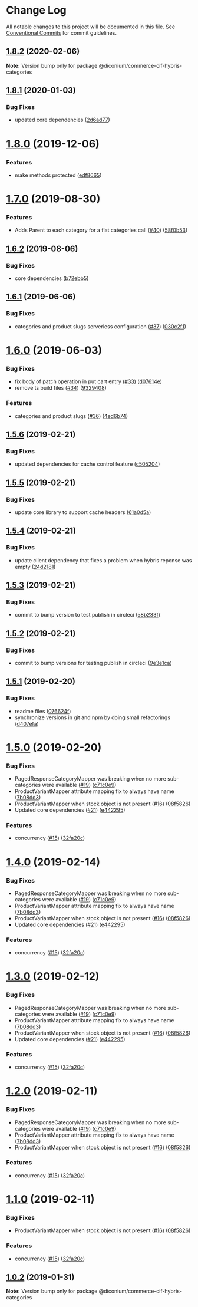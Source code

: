 # Change Log

All notable changes to this project will be documented in this file.
See [Conventional Commits](https://conventionalcommits.org) for commit guidelines.

## [1.8.2](https://github.com/diconium/commerce-cif-hybris/compare/@diconium/commerce-cif-hybris-categories@1.8.1...@diconium/commerce-cif-hybris-categories@1.8.2) (2020-02-06)

**Note:** Version bump only for package @diconium/commerce-cif-hybris-categories





## [1.8.1](https://github.com/diconium/commerce-cif-hybris/compare/@diconium/commerce-cif-hybris-categories@1.8.0...@diconium/commerce-cif-hybris-categories@1.8.1) (2020-01-03)


### Bug Fixes

* updated core dependencies ([2d6ad77](https://github.com/diconium/commerce-cif-hybris/commit/2d6ad77385b15cfdcc4d0825538c818c4734e331))





# [1.8.0](https://github.com/diconium/commerce-cif-hybris/compare/@diconium/commerce-cif-hybris-categories@1.7.0...@diconium/commerce-cif-hybris-categories@1.8.0) (2019-12-06)


### Features

* make methods protected ([edf8665](https://github.com/diconium/commerce-cif-hybris/commit/edf8665))





# [1.7.0](https://github.com/diconium/commerce-cif-hybris/compare/@diconium/commerce-cif-hybris-categories@1.6.2...@diconium/commerce-cif-hybris-categories@1.7.0) (2019-08-30)


### Features

* Adds Parent to each category for a flat categories call ([#40](https://github.com/diconium/commerce-cif-hybris/issues/40)) ([58f0b53](https://github.com/diconium/commerce-cif-hybris/commit/58f0b53))





## [1.6.2](https://github.com/diconium/commerce-cif-hybris/compare/@diconium/commerce-cif-hybris-categories@1.6.1...@diconium/commerce-cif-hybris-categories@1.6.2) (2019-08-06)


### Bug Fixes

* core dependencies ([b72ebb5](https://github.com/diconium/commerce-cif-hybris/commit/b72ebb5))





## [1.6.1](https://github.com/diconium/commerce-cif-hybris/compare/@diconium/commerce-cif-hybris-categories@1.6.0...@diconium/commerce-cif-hybris-categories@1.6.1) (2019-06-06)


### Bug Fixes

* categories and product slugs serverless configuration ([#37](https://github.com/diconium/commerce-cif-hybris/issues/37)) ([030c2f1](https://github.com/diconium/commerce-cif-hybris/commit/030c2f1))





# [1.6.0](https://github.com/diconium/commerce-cif-hybris/compare/@diconium/commerce-cif-hybris-categories@1.5.6...@diconium/commerce-cif-hybris-categories@1.6.0) (2019-06-03)


### Bug Fixes

* fix body of patch operation in put cart entry ([#33](https://github.com/diconium/commerce-cif-hybris/issues/33)) ([d07614e](https://github.com/diconium/commerce-cif-hybris/commit/d07614e))
* remove ts build files ([#34](https://github.com/diconium/commerce-cif-hybris/issues/34)) ([9329408](https://github.com/diconium/commerce-cif-hybris/commit/9329408))


### Features

* categories and product slugs ([#36](https://github.com/diconium/commerce-cif-hybris/issues/36)) ([4ed6b74](https://github.com/diconium/commerce-cif-hybris/commit/4ed6b74))





## [1.5.6](https://github.com/diconium/commerce-cif-hybris/compare/@diconium/commerce-cif-hybris-categories@1.5.5...@diconium/commerce-cif-hybris-categories@1.5.6) (2019-02-21)


### Bug Fixes

* updated dependencies for cache control feature ([c505204](https://github.com/diconium/commerce-cif-hybris/commit/c505204))





## [1.5.5](https://github.com/diconium/commerce-cif-hybris/compare/@diconium/commerce-cif-hybris-categories@1.5.4...@diconium/commerce-cif-hybris-categories@1.5.5) (2019-02-21)


### Bug Fixes

* update core library to support cache headers ([61a0d5a](https://github.com/diconium/commerce-cif-hybris/commit/61a0d5a))





## [1.5.4](https://github.com/diconium/commerce-cif-hybris/compare/@diconium/commerce-cif-hybris-categories@1.5.3...@diconium/commerce-cif-hybris-categories@1.5.4) (2019-02-21)


### Bug Fixes

* update client dependency that fixes a problem when hybris reponse was empty ([24d2181](https://github.com/diconium/commerce-cif-hybris/commit/24d2181))





## [1.5.3](https://github.com/diconium/commerce-cif-hybris/compare/@diconium/commerce-cif-hybris-categories@1.5.2...@diconium/commerce-cif-hybris-categories@1.5.3) (2019-02-21)


### Bug Fixes

* commit to bump version to test publish in circleci ([58b233f](https://github.com/diconium/commerce-cif-hybris/commit/58b233f))





## [1.5.2](https://github.com/diconium/commerce-cif-hybris/compare/@diconium/commerce-cif-hybris-categories@1.5.1...@diconium/commerce-cif-hybris-categories@1.5.2) (2019-02-21)


### Bug Fixes

* commit to bump versions for testing publish in circleci ([9e3e1ca](https://github.com/diconium/commerce-cif-hybris/commit/9e3e1ca))





## [1.5.1](https://github.com/diconium/commerce-cif-hybris/compare/@diconium/commerce-cif-hybris-categories@1.5.0...@diconium/commerce-cif-hybris-categories@1.5.1) (2019-02-20)


### Bug Fixes

* readme files ([076624f](https://github.com/diconium/commerce-cif-hybris/commit/076624f))
* synchronize versions in git and npm by doing small refactorings ([d407efa](https://github.com/diconium/commerce-cif-hybris/commit/d407efa))





# [1.5.0](https://github.com/diconium/commerce-cif-hybris/compare/@diconium/commerce-cif-hybris-categories@1.0.1...@diconium/commerce-cif-hybris-categories@1.5.0) (2019-02-20)


### Bug Fixes

* PagedResponseCategoryMapper was breaking when no more sub-categories were available ([#19](https://github.com/diconium/commerce-cif-hybris/issues/19)) ([c71c0e9](https://github.com/diconium/commerce-cif-hybris/commit/c71c0e9))
* ProductVariantMapper attribute mapping fix to always have name ([7b08dd3](https://github.com/diconium/commerce-cif-hybris/commit/7b08dd3))
* ProductVariantMapper when stock object is not present ([#16](https://github.com/diconium/commerce-cif-hybris/issues/16)) ([08f5826](https://github.com/diconium/commerce-cif-hybris/commit/08f5826))
* Updated core dependencies ([#21](https://github.com/diconium/commerce-cif-hybris/issues/21)) ([e442295](https://github.com/diconium/commerce-cif-hybris/commit/e442295))


### Features

* concurrency ([#15](https://github.com/diconium/commerce-cif-hybris/issues/15)) ([32fa20c](https://github.com/diconium/commerce-cif-hybris/commit/32fa20c))





# [1.4.0](https://github.com/diconium/commerce-cif-hybris/compare/@diconium/commerce-cif-hybris-categories@1.0.1...@diconium/commerce-cif-hybris-categories@1.4.0) (2019-02-14)


### Bug Fixes

* PagedResponseCategoryMapper was breaking when no more sub-categories were available ([#19](https://github.com/diconium/commerce-cif-hybris/issues/19)) ([c71c0e9](https://github.com/diconium/commerce-cif-hybris/commit/c71c0e9))
* ProductVariantMapper attribute mapping fix to always have name ([7b08dd3](https://github.com/diconium/commerce-cif-hybris/commit/7b08dd3))
* ProductVariantMapper when stock object is not present ([#16](https://github.com/diconium/commerce-cif-hybris/issues/16)) ([08f5826](https://github.com/diconium/commerce-cif-hybris/commit/08f5826))
* Updated core dependencies ([#21](https://github.com/diconium/commerce-cif-hybris/issues/21)) ([e442295](https://github.com/diconium/commerce-cif-hybris/commit/e442295))


### Features

* concurrency ([#15](https://github.com/diconium/commerce-cif-hybris/issues/15)) ([32fa20c](https://github.com/diconium/commerce-cif-hybris/commit/32fa20c))





# [1.3.0](https://github.com/diconium/commerce-cif-hybris/compare/@diconium/commerce-cif-hybris-categories@1.0.1...@diconium/commerce-cif-hybris-categories@1.3.0) (2019-02-12)


### Bug Fixes

* PagedResponseCategoryMapper was breaking when no more sub-categories were available ([#19](https://github.com/diconium/commerce-cif-hybris/issues/19)) ([c71c0e9](https://github.com/diconium/commerce-cif-hybris/commit/c71c0e9))
* ProductVariantMapper attribute mapping fix to always have name ([7b08dd3](https://github.com/diconium/commerce-cif-hybris/commit/7b08dd3))
* ProductVariantMapper when stock object is not present ([#16](https://github.com/diconium/commerce-cif-hybris/issues/16)) ([08f5826](https://github.com/diconium/commerce-cif-hybris/commit/08f5826))
* Updated core dependencies ([#21](https://github.com/diconium/commerce-cif-hybris/issues/21)) ([e442295](https://github.com/diconium/commerce-cif-hybris/commit/e442295))


### Features

* concurrency ([#15](https://github.com/diconium/commerce-cif-hybris/issues/15)) ([32fa20c](https://github.com/diconium/commerce-cif-hybris/commit/32fa20c))





# [1.2.0](https://github.com/diconium/commerce-cif-hybris/compare/@diconium/commerce-cif-hybris-categories@1.0.1...@diconium/commerce-cif-hybris-categories@1.2.0) (2019-02-11)


### Bug Fixes

* PagedResponseCategoryMapper was breaking when no more sub-categories were available ([#19](https://github.com/diconium/commerce-cif-hybris/issues/19)) ([c71c0e9](https://github.com/diconium/commerce-cif-hybris/commit/c71c0e9))
* ProductVariantMapper attribute mapping fix to always have name ([7b08dd3](https://github.com/diconium/commerce-cif-hybris/commit/7b08dd3))
* ProductVariantMapper when stock object is not present ([#16](https://github.com/diconium/commerce-cif-hybris/issues/16)) ([08f5826](https://github.com/diconium/commerce-cif-hybris/commit/08f5826))


### Features

* concurrency ([#15](https://github.com/diconium/commerce-cif-hybris/issues/15)) ([32fa20c](https://github.com/diconium/commerce-cif-hybris/commit/32fa20c))





# [1.1.0](https://github.com/diconium/commerce-cif-hybris/compare/@diconium/commerce-cif-hybris-categories@1.0.1...@diconium/commerce-cif-hybris-categories@1.1.0) (2019-02-11)


### Bug Fixes

* ProductVariantMapper when stock object is not present ([#16](https://github.com/diconium/commerce-cif-hybris/issues/16)) ([08f5826](https://github.com/diconium/commerce-cif-hybris/commit/08f5826))


### Features

* concurrency ([#15](https://github.com/diconium/commerce-cif-hybris/issues/15)) ([32fa20c](https://github.com/diconium/commerce-cif-hybris/commit/32fa20c))





## [1.0.2](https://github.com/diconium/commerce-cif-hybris/compare/@diconium/commerce-cif-hybris-categories@1.0.1...@diconium/commerce-cif-hybris-categories@1.0.2) (2019-01-31)

**Note:** Version bump only for package @diconium/commerce-cif-hybris-categories
